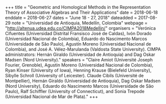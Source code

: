 +++
title = "Geometric and Homological Methods in the Representation Theory of Associative Algebras and Their Applications"
date = 2018-06-18
enddate = 2018-06-27
dates = "June 18 - 27, 2018"
dateadded = 2017-08-29
note = "Universidad de Antioquia, Medellín, Colombia"
webpage = "http://altenua.udea.edu.co/CIMPA2018Medellin/"
organisers = "Verónica Cifuentes (Universidad Distrital Fransisco José de Caldas), Ivón Dorado (Universidad Nacional de Colombia), Eduardo do Nascimento Marcos (Universidade de São Paulo), Agustín Moreno (Universidad Nacional de Colombia), and José A. Vélez-Marulanda (Valdosta State University).
CIMPA administrators: Hernán Giraldo (Universidad de Antioquia) and Dag Oskar Madsen (Nord University)."
speakers = "Claire Amiot (Université Joseph Fourier, Grenoble), Agustin Moreno (Universidad Nacional de Colombia), Ryan Kinser (University of Iowa), Henning Krause (Bielefeld University), Sibylle Schroll (University of Leicester).
Claude Cibils (Université de Montpellier), Hernán Giraldo (Universidad de Antioquia), Dag Oskar Madsen (Nord University), Eduardo do Nascimento Marcos (Universidade de São Paulo), Ralf Schiffler (University of Connecticut), and Sonia Trepode (Universidad Nacional de Mar de Plata)."
+++
